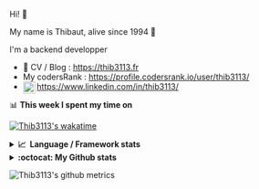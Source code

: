 Hi! 👋

My name is Thibaut, alive since 1994 🍷

I'm a backend developper

-   📝 CV / Blog : https://thib3113.fr
-   My codersRank : https://profile.codersrank.io/user/thib3113/
-   <a href="https://www.linkedin.com/in/thib3113/"><img align="left" alt="Thib3113's Linkedin" width="21px" src="https://raw.githubusercontent.com/peterthehan/peterthehan/master/assets/linkedin.svg" /></a> https://www.linkedin.com/in/thib3113/

📊 **This week I spent my time on**

[![Thib3113's wakatime](https://github-readme-stats.vercel.app/api/wakatime?username=thib3113&layout=default&theme=dracula&langs_count=6&hide_title=true&hide_border=true)](https://wakatime.com/@thib3113)

<details>
  <summary><b>📈&nbsp;&nbsp;Language&nbsp;/&nbsp;Framework stats</b></summary>
  <br/>  
  <a href='https://profile.codersrank.io/user/thib3113/'>
  <img src='http://cr-skills-chart-widget.azurewebsites.net/api/api?username=thib3113&padding=30&skills=php,batchfile,javascript,less,mysql,reactjs,scss,shell,typescript,vue'>
  </a>
</details>

<details>
  <summary><b>:octocat: My Github stats</b></summary>
  <br/>  
  
  <img src="https://github-readme-stats.vercel.app/api?username=thib3113&theme=dracula&show_icons=true&" alt="Thib3113's GitHub stats" />

<!--START_SECTION:activity-->

1. ❌ Closed PR [#199](https://github.com/thib3113/unifi-client/pull/199) in [thib3113/unifi-client](https://github.com/thib3113/unifi-client)
2. 🗣 Commented on [#199](https://github.com/thib3113/unifi-client/issues/199) in [thib3113/unifi-client](https://github.com/thib3113/unifi-client)
3. 🎉 Merged PR [#196](https://github.com/thib3113/unifi-client/pull/196) in [thib3113/unifi-client](https://github.com/thib3113/unifi-client)
4. 🎉 Merged PR [#195](https://github.com/thib3113/unifi-client/pull/195) in [thib3113/unifi-client](https://github.com/thib3113/unifi-client)
5. 🎉 Merged PR [#33](https://github.com/thib3113/unifi-blockips-srv/pull/33) in [thib3113/unifi-blockips-srv](https://github.com/thib3113/unifi-blockips-srv)
 <!--END_SECTION:activity-->

</details>

![Thib3113's github metrics](https://gist.githubusercontent.com/thib3113/83a96e16f8bca103f1b0e376186c66ec/raw/github-metrics.svg)
